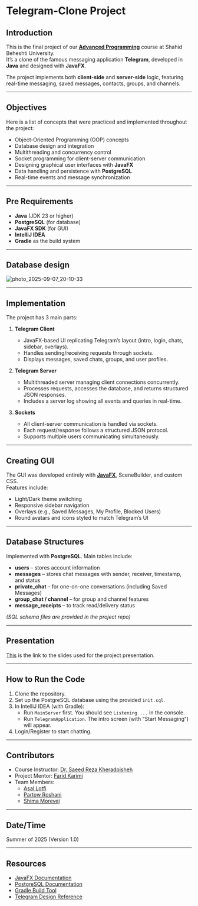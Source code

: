 # Telegram-Clone Project

## Introduction
This is the final project of our [**Advanced Programming**](https://github.com/Advanced-Programming-1403) course at Shahid Beheshti University.  
It’s a clone of the famous messaging application **Telegram**, developed in **Java** and designed with **JavaFX**.  

The project implements both **client-side** and **server-side** logic, featuring real-time messaging, saved messages, contacts, groups, and channels.  

---

## Objectives
Here is a list of concepts that were practiced and implemented throughout the project:
- Object-Oriented Programming (OOP) concepts
- Database design and integration
- Multithreading and concurrency control
- Socket programming for client-server communication
- Designing graphical user interfaces with **JavaFX**
- Data handling and persistence with **PostgreSQL**
- Real-time events and message synchronization

---

## Pre Requirements
- **Java** (JDK 23 or higher)  
- **PostgreSQL** (for database)  
- **JavaFX SDK** (for GUI)  
- **IntelliJ IDEA**  
- **Gradle** as the build system  

---
## Database design
![photo_2025-09-07_20-10-33](https://github.com/user-attachments/assets/64f786c4-91a6-4a7c-955f-e6b646baa5e8)

---

## Implementation
The project has 3 main parts:

1. **Telegram Client**  
   - JavaFX-based UI replicating Telegram’s layout (intro, login, chats, sidebar, overlays).  
   - Handles sending/receiving requests through sockets.  
   - Displays messages, saved chats, groups, and user profiles.  

2. **Telegram Server**  
   - Multithreaded server managing client connections concurrently.  
   - Processes requests, accesses the database, and returns structured JSON responses.  
   - Includes a server log showing all events and queries in real-time.  

3. **Sockets**  
   - All client-server communication is handled via sockets.  
   - Each request/response follows a structured JSON protocol.  
   - Supports multiple users communicating simultaneously.  

---

## Creating GUI
The GUI was developed entirely with [**JavaFX**](https://en.wikipedia.org/wiki/JavaFX), SceneBuilder, and custom CSS.  
Features include:  
- Light/Dark theme switching  
- Responsive sidebar navigation  
- Overlays (e.g., Saved Messages, My Profile, Blocked Users)  
- Round avatars and icons styled to match Telegram’s UI  

---

## Database Structures
Implemented with **PostgreSQL**. Main tables include:
- **users** – stores account information  
- **messages** – stores chat messages with sender, receiver, timestamp, and status  
- **private_chat** – for one-on-one conversations (including Saved Messages)  
- **group_chat / channel** – for group and channel features  
- **message_receipts** – to track read/delivery status  

*(SQL schema files are provided in the project repo)*

---

## Presentation
[This]() is the link to the slides used for the project presentation.  

---

## How to Run the Code
1. Clone the repository.  
2. Set up the PostgreSQL database using the provided `init.sql`.  
3. In IntelliJ IDEA (with Gradle):  
   - Run `MainServer` first. You should see `Listening ...` in the console.  
   - Run `TelegramApplication`. The intro screen (with “Start Messaging”) will appear.  
4. Login/Register to start chatting.  

---

## Contributors
- Course Instructor: [Dr. Saeed Reza Kheradpisheh](https://www.linkedin.com/in/saeed-reza-kheradpisheh-7a0b18155/)  
- Project Mentor: [Farid Karimi](https://github.com/Farid-Karimi/)  
- Team Members:  
  - [Asal Lotfi](https://github.com/AsalLotfi/)    
  - [Partow Roshani](https://github.com/PartowRoshani/)   
  - [Shima Morevej](https://github.com/shimamoravvej/)   

---

## Date/Time
Summer of 2025 (Version 1.0)

---

## Resources
- [JavaFX Documentation](https://openjfx.io/)  
- [PostgreSQL Documentation](https://www.postgresql.org/docs/)  
- [Gradle Build Tool](https://gradle.org/)  
- [Telegram Design Reference](https://telegram.org/)  
